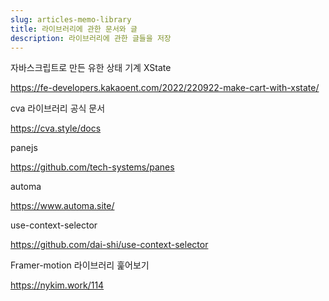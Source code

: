 ```yaml
---
slug: articles-memo-library
title: 라이브러리에 관한 문서와 글
description: 라이브러리에 관한 글들을 저장
---
```


자바스크립트로 만든 유한 상태 기계 XState

https://fe-developers.kakaoent.com/2022/220922-make-cart-with-xstate/

cva 라이브러리 공식 문서

https://cva.style/docs

panejs

https://github.com/tech-systems/panes

automa

https://www.automa.site/

use-context-selector

https://github.com/dai-shi/use-context-selector

Framer-motion 라이브러리 훑어보기

https://nykim.work/114